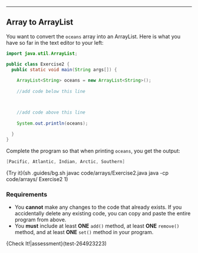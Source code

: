 ---

## Array to ArrayList
You want to convert the `oceans` array into an ArrayList. Here is what you have so far in the text editor to your left:
```java
import java.util.ArrayList;

public class Exercise2 {
  public static void main(String args[]) {
    
    ArrayList<String> oceans = new ArrayList<String>();
    
    //add code below this line



    //add code above this line
    
    System.out.println(oceans);
    
  }
}
```

Complete the program so that when printing `oceans`, you get the output:
```java
[Pacific, Atlantic, Indian, Arctic, Southern]
```

{Try it}(sh .guides/bg.sh javac code/arrays/Exercise2.java java -cp code/arrays/ Exercise2 1)

### Requirements
* You **cannot** make any changes to the code that already exists. If you accidentally delete any existing code, you can copy and paste the entire program from above.
* You **must** include at least **ONE** `add()` method, at least **ONE** `remove()` method, and at least **ONE** `set()` method in your program.

{Check It!|assessment}(test-264923223)
